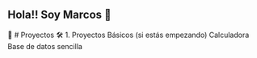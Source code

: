 ## Hola!! Soy Marcos 👋

🚀 # Proyectos
🛠️ 1. Proyectos Básicos (si estás empezando)
Calculadora
Base de datos sencilla 
